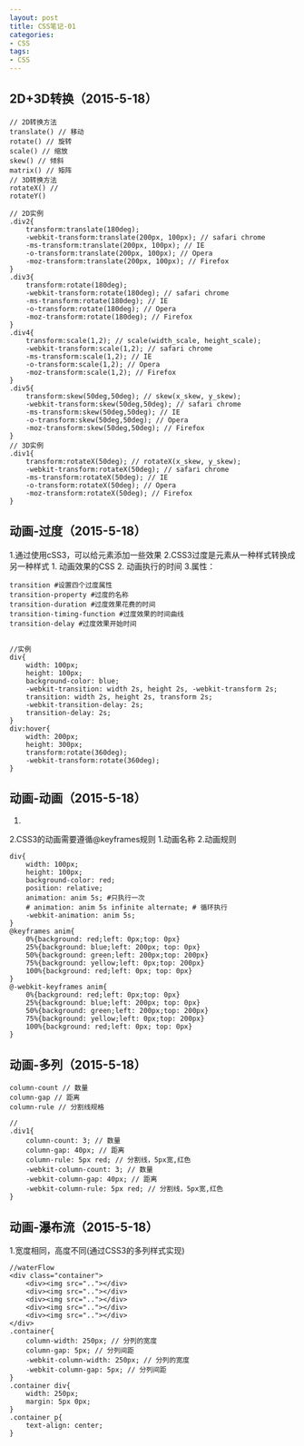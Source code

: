 ```yaml
---
layout: post
title: CSS笔记-01
categories:
- CSS
tags:
- CSS
---
```



## 2D+3D转换（2015-5-18）

    // 2D转换方法
    translate() // 移动
    rotate() // 旋转
    scale() // 缩放
    skew() // 倾斜
    matrix() // 矩阵
    // 3D转换方法
    rotateX() // 
    rotateY()

    // 2D实例
    .div2{
        transform:translate(180deg);
        -webkit-transform:translate(200px, 100px); // safari chrome
        -ms-transform:translate(200px, 100px); // IE
        -o-transform:translate(200px, 100px); // Opera
        -moz-transform:translate(200px, 100px); // Firefox
    }
    .div3{
        transform:rotate(180deg);
        -webkit-transform:rotate(180deg); // safari chrome
        -ms-transform:rotate(180deg); // IE
        -o-transform:rotate(180deg); // Opera
        -moz-transform:rotate(180deg); // Firefox
    }
    .div4{
        transform:scale(1,2); // scale(width_scale, height_scale);
        -webkit-transform:scale(1,2); // safari chrome
        -ms-transform:scale(1,2); // IE
        -o-transform:scale(1,2); // Opera
        -moz-transform:scale(1,2); // Firefox
    }
    .div5{
        transform:skew(50deg,50deg); // skew(x_skew, y_skew);
        -webkit-transform:skew(50deg,50deg); // safari chrome
        -ms-transform:skew(50deg,50deg); // IE
        -o-transform:skew(50deg,50deg); // Opera
        -moz-transform:skew(50deg,50deg); // Firefox
    }
    // 3D实例
    .div1{
        transform:rotateX(50deg); // rotateX(x_skew, y_skew);
        -webkit-transform:rotateX(50deg); // safari chrome
        -ms-transform:rotateX(50deg); // IE
        -o-transform:rotateX(50deg); // Opera
        -moz-transform:rotateX(50deg); // Firefox
    }


## 动画-过度（2015-5-18）

1.通过使用cSS3，可以给元素添加一些效果
2.CSS3过度是元素从一种样式转换成另一种样式
    1. 动画效果的CSS
    2. 动画执行的时间
3.属性：

    transition #设置四个过度属性
    transition-property #过度的名称
    transition-duration #过度效果花费的时间
    transition-timing-function #过度效果的时间曲线
    transition-delay #过度效果开始时间


    //实例
    div{
        width: 100px;
        height: 100px;
        background-color: blue;
        -webkit-transition: width 2s, height 2s, -webkit-transform 2s;
        transition: width 2s, height 2s, transform 2s;
        -webkit-transition-delay: 2s;
        transition-delay: 2s;
    }
    div:hover{
        width: 200px;
        height: 300px;
        transform:rotate(360deg);
        -webkit-transform:rotate(360deg);
    }

## 动画-动画（2015-5-18）

1.
2.CSS3的动画需要遵循@keyframes规则
    1.动画名称
    2.动画规则

    div{
        width: 100px;
        height: 100px;
        background-color: red;
        position: relative;
        animation: anim 5s; #只执行一次
        # animation: anim 5s infinite alternate; # 循环执行
        -webkit-animation: anim 5s;
    }
    @keyframes anim{
        0%{background: red;left: 0px;top: 0px}
        25%{background: blue;left: 200px; top: 0px}
        50%{background: green;left: 200px;top: 200px}
        75%{background: yellow;left: 0px;top: 200px}
        100%{background: red;left: 0px; top: 0px}
    }
    @-webkit-keyframes anim{
        0%{background: red;left: 0px;top: 0px}
        25%{background: blue;left: 200px; top: 0px}
        50%{background: green;left: 200px;top: 200px}
        75%{background: yellow;left: 0px;top: 200px}
        100%{background: red;left: 0px; top: 0px}
    }

## 动画-多列（2015-5-18）

    column-count // 数量
    column-gap // 距离
    column-rule // 分割线规格

    //
    .div1{
        column-count: 3; // 数量
        column-gap: 40px; // 距离
        column-rule: 5px red; // 分割线，5px宽,红色
        -webkit-column-count: 3; // 数量
        -webkit-column-gap: 40px; // 距离
        -webkit-column-rule: 5px red; // 分割线，5px宽,红色
    }

## 动画-瀑布流（2015-5-18）

1.宽度相同，高度不同(通过CSS3的多列样式实现)

    //waterFlow
    <div class="container">
        <div><img src=".."></div>
        <div><img src=".."></div>
        <div><img src=".."></div>
        <div><img src=".."></div>
        <div><img src=".."></div>
    </div>
    .container{
        column-width: 250px; // 分列的宽度
        column-gap: 5px; // 分列间距
        -webkit-column-width: 250px; // 分列的宽度
        -webkit-column-gap: 5px; // 分列间距
    }
    .container div{
        width: 250px;
        margin: 5px 0px;
    }
    .container p{
        text-align: center;
    }